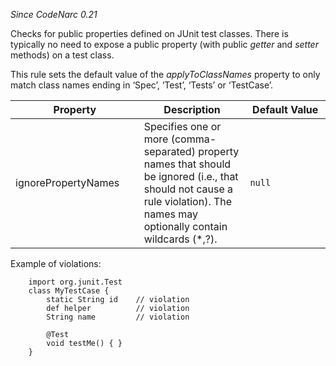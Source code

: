 *Since CodeNarc 0.21*

Checks for public properties defined on JUnit test classes. There is
typically no need to expose a public property (with public *getter* and
*setter* methods) on a test class.

This rule sets the default value of the *applyToClassNames* property to
only match class names ending in ‘Spec’, ‘Test’, ‘Tests’ or ‘TestCase’.

<table>
<colgroup>
<col style="width: 40%" />
<col style="width: 33%" />
<col style="width: 25%" />
</colgroup>
<thead>
<tr class="header">
<th>Property</th>
<th>Description</th>
<th>Default Value</th>
</tr>
</thead>
<tbody>
<tr class="odd">
<td>ignorePropertyNames</td>
<td>Specifies one or more (comma-separated) property names that should be ignored (i.e., that should not cause a rule violation). The names may optionally contain wildcards (*,?).</td>
<td><code>null</code></td>
</tr>
</tbody>
</table>

Example of violations:

``` 
    import org.junit.Test
    class MyTestCase {
        static String id    // violation
        def helper          // violation
        String name         // violation

        @Test
        void testMe() { }
    }
```
